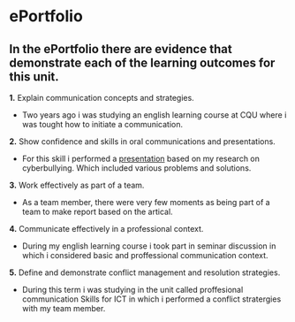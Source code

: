 # ePortfolio
## In the ePortfolio there are evidence that demonstrate each of the learning outcomes for this unit.
**1.** Explain communication concepts and strategies.
- Two years ago i was studying an english learning course at CQU where i was tought how to initiate a communication.

 **2.** Show confidence and skills in oral communications and presentations.
- For this skill i performed a [presentation](https://github.com/prit-patel123/eportfolio/files/8646892/EAP2.C2.Presentation.12162971.pptx)
 based on my research on cyberbullying. Which included various problems and solutions.
 
**3.** Work effectively as part of a team.
- As a team member, there were very few moments as being part of a team to make report based on the artical. 

**4.** Communicate effectively in a professional context.
- During my english learning course i took part in seminar discussion in which i considered basic and proffessional communication context.

**5.** Define and demonstrate conflict management and resolution strategies.
- During this term i was studying in the unit called proffesional communication Skills for ICT in which i performed a conflict stratergies with my team member.
